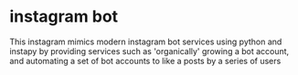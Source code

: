 # instagram bot
This instagram mimics modern instagram bot services using python and instapy by providing services such as 'organically' growing a bot account,  and automating a set of bot accounts to like a posts by a series of users 

